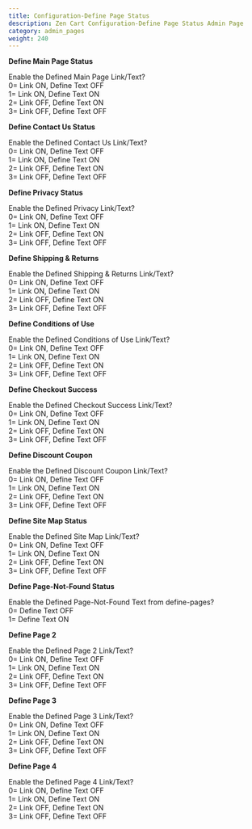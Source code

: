 ```yaml
---
title: Configuration-Define Page Status
description: Zen Cart Configuration-Define Page Status Admin Page 
category: admin_pages
weight: 240 
---
```


<b>Define Main Page Status</b>

<div class='indent'>Enable the Defined Main Page Link/Text?<br />0= Link ON, Define Text OFF<br />1= Link ON, Define Text ON<br />2= Link OFF, Define Text ON<br />3= Link OFF, Define Text OFF</div>


<b>Define Contact Us Status</b>

<div class='indent'>Enable the Defined Contact Us Link/Text?<br />0= Link ON, Define Text OFF<br />1= Link ON, Define Text ON<br />2= Link OFF, Define Text ON<br />3= Link OFF, Define Text OFF</div>


<b>Define Privacy Status</b>

<div class='indent'>Enable the Defined Privacy Link/Text?<br />0= Link ON, Define Text OFF<br />1= Link ON, Define Text ON<br />2= Link OFF, Define Text ON<br />3= Link OFF, Define Text OFF</div>


<b>Define Shipping & Returns</b>

<div class='indent'>Enable the Defined Shipping & Returns Link/Text?<br />0= Link ON, Define Text OFF<br />1= Link ON, Define Text ON<br />2= Link OFF, Define Text ON<br />3= Link OFF, Define Text OFF</div>


<b>Define Conditions of Use</b>

<div class='indent'>Enable the Defined Conditions of Use Link/Text?<br />0= Link ON, Define Text OFF<br />1= Link ON, Define Text ON<br />2= Link OFF, Define Text ON<br />3= Link OFF, Define Text OFF</div>


<b>Define Checkout Success</b>

<div class='indent'>Enable the Defined Checkout Success Link/Text?<br />0= Link ON, Define Text OFF<br />1= Link ON, Define Text ON<br />2= Link OFF, Define Text ON<br />3= Link OFF, Define Text OFF</div>


<b>Define Discount Coupon</b>

<div class='indent'>Enable the Defined Discount Coupon Link/Text?<br />0= Link ON, Define Text OFF<br />1= Link ON, Define Text ON<br />2= Link OFF, Define Text ON<br />3= Link OFF, Define Text OFF</div>


<b>Define Site Map Status</b>

<div class='indent'>Enable the Defined Site Map Link/Text?<br />0= Link ON, Define Text OFF<br />1= Link ON, Define Text ON<br />2= Link OFF, Define Text ON<br />3= Link OFF, Define Text OFF</div>


<b>Define Page-Not-Found Status</b>

<div class='indent'>Enable the Defined Page-Not-Found Text from define-pages?<br />0= Define Text OFF<br />1= Define Text ON</div>


<b>Define Page 2</b>

<div class='indent'>Enable the Defined Page 2 Link/Text?<br />0= Link ON, Define Text OFF<br />1= Link ON, Define Text ON<br />2= Link OFF, Define Text ON<br />3= Link OFF, Define Text OFF</div>


<b>Define Page 3</b>

<div class='indent'>Enable the Defined Page 3 Link/Text?<br />0= Link ON, Define Text OFF<br />1= Link ON, Define Text ON<br />2= Link OFF, Define Text ON<br />3= Link OFF, Define Text OFF</div>


<b>Define Page 4</b>

<div class='indent'>Enable the Defined Page 4 Link/Text?<br />0= Link ON, Define Text OFF<br />1= Link ON, Define Text ON<br />2= Link OFF, Define Text ON<br />3= Link OFF, Define Text OFF</div>


